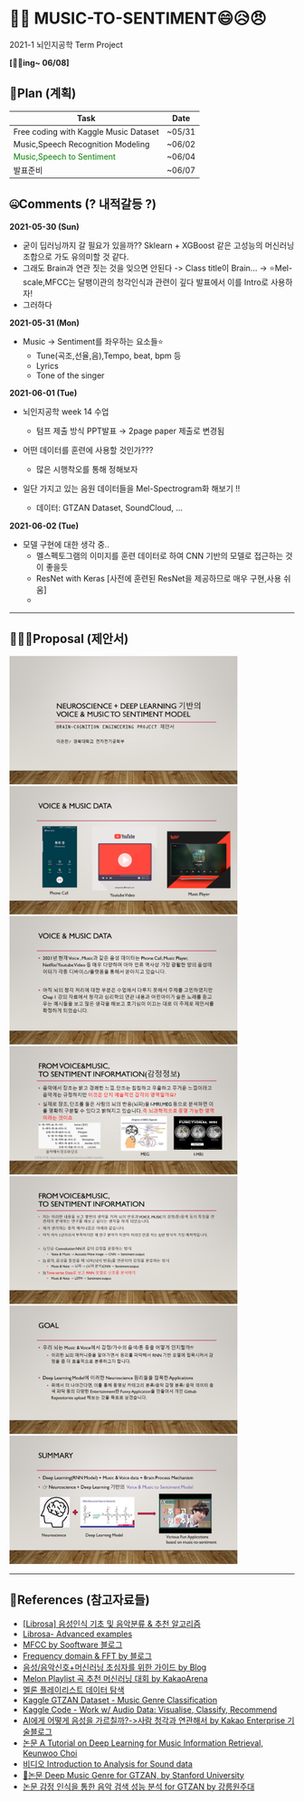 ﻿# 🎻🎹 MUSIC-TO-SENTIMENT😄😥😠

2021-1 뇌인지공학 Term Project  




**[👀🤜ing~ 06/08]**


## 📜Plan (계획) 

|Task|Date|
|---|---|
|Free coding with Kaggle Music Dataset|~05/31|
|Music,Speech Recognition Modeling|~06/02|
|<span style="color:green">Music,Speech to Sentiment</span>|~06/04|
|발표준비|~06/07|




## 🤐Comments (? 내적갈등 ?)


**2021-05-30 (Sun)**  

- 굳이 딥러닝까지 갈 필요가 있을까?? Sklearn + XGBoost 같은 고성능의 머신러닝 조합으로 가도 유의미할 것 같다.  
- 그래도 Brain과 연관 짓는 것을 잊으면 안된다 -> Class title이 Brain...  -> ⭐Mel-scale,MFCC는 달팽이관의 청각인식과 관련이 깊다 발표에서 이를 Intro로 사용하자!  
- 그러하다

**2021-05-31 (Mon)** 

- Music → Sentiment를 좌우하는 요소들⭐ 
  - Tune(곡조,선율,음),Tempo, beat, bpm 등 
  - Lyrics 
  - Tone of the singer
  

**2021-06-01 (Tue)** 

- 뇌인지공학 week 14 수업  
  - 텀프 제출 방식 PPT발표 → 2page paper 제출로 변경됨 

- 어떤 데이터를 훈련에 사용할 것인가???  
	- 많은 시행착오를 통해 정해보자  
- 일단 가지고 있는 음원 데이터들을 Mel-Spectrogram화 해보기 !!  
	- 데이터: GTZAN Dataset, SoundCloud, ...

**2021-06-02 (Tue)** 

- 모델 구현에 대한 생각 중.. 
	- 멜스펙토그램의 이미지를 훈련 데이터로 하여 CNN 기반의 모델로 접근하는 것이 좋을듯 
	- ResNet with Keras [사전에 훈련된 ResNet을 제공하므로 매우 구현,사용 쉬움] 
	- 


---



## 👨🏼‍🔬Proposal (제안서)


<img src="images/슬라이드1.PNG" width=80% height=80%>  
<img src="images/슬라이드2.PNG" width=80% height=80%>  
<img src="images/슬라이드3.PNG" width=80% height=80%>  
<img src="images/슬라이드4.PNG" width=80% height=80%>  
<img src="images/슬라이드5.PNG" width=80% height=80%>  
<img src="images/슬라이드6.PNG" width=80% height=80%>  
<img src="images/슬라이드7.PNG" width=80% height=80%>  




---

## 📖References (참고자료들)

- [[Librosa] 음성인식 기초 및 음악분류 & 추천 알고리즘](https://jonhyuk0922.tistory.com/m/114)  
- [Librosa- Advanced examples](https://librosa.org/doc/latest/advanced.html#advanced)   
- [MFCC by Sooftware 블로그](http://blog.naver.com/PostView.nhn?blogId=sooftware&logNo=221661644808)  
- [Frequency domain & FFT by 블로그](https://seungheondoh.netlify.app/blog/fft)   
- [음성/음악신호+머신러닝 초심자를 위한 가이드 by Blog](http://keunwoochoi.blogspot.com/2016/12/3.html)    
- [Melon Playlist 곡 추천 머신러닝 대회 by KakaoArena](https://arena.kakao.com/c/8)  
- [멜론 플레이리스트 데이터 탐색](https://brunch.co.kr/@kakao-it/343)   
- [Kaggle GTZAN Dataset - Music Genre Classification](https://www.kaggle.com/andradaolteanu/gtzan-dataset-music-genre-classification)  
- [Kaggle Code - Work w/ Audio Data: Visualise, Classify, Recommend](https://www.kaggle.com/andradaolteanu/work-w-audio-data-visualise-classify-recommend)   
- [ AI에게 어떻게 음성을 가르칠까?->사람 청각과 연관해서 by Kakao Enterprise 기술블로그](https://tech.kakaoenterprise.com//66)  
- [논문 A Tutorial on Deep Learning for Music Information Retrieval, Keunwoo Choi](https://arxiv.org/pdf/1709.04396.pdf)  
- [비디오 Introduction to Analysis for Sound data](http://dmqm.korea.ac.kr/activity/seminar/305)   
- [🌟논문 Deep Music Genre for GTZAN, by Stanford University](http://cs231n.stanford.edu/reports/2017/pdfs/22.pdf)
- [논문 감정 인식을 통한 음악 검색 성능 분석 for GTZAN by 강릉원주대](https://scienceon.kisti.re.kr/commons/util/originalView.do?cn=JAKO201518564243942&oCn=JAKO201518564243942&dbt=JAKO&journal=NJOU00297548)
